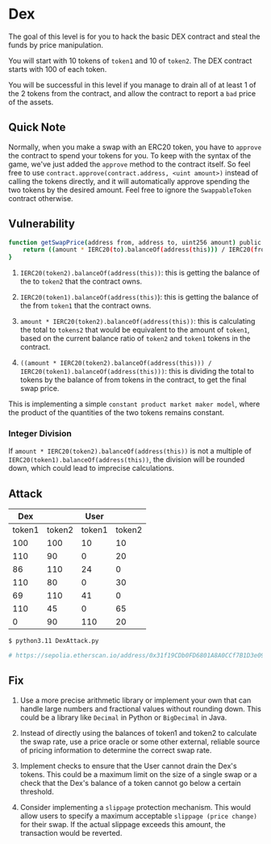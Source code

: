 # Dex

The goal of this level is for you to hack the basic DEX contract and steal the funds by price manipulation.

You will start with 10 tokens of `token1` and 10 of `token2`. The DEX contract starts with 100 of each token.

You will be successful in this level if you manage to drain all of at least 1 of the 2 tokens from the contract, and allow the contract to report a `bad` price of the assets.

## Quick Note

Normally, when you make a swap with an ERC20 token, you have to `approve` the contract to spend your tokens for you. To keep with the syntax of the game, we've just added the `approve` method to the contract itself. So feel free to use `contract.approve(contract.address, <uint amount>)` instead of calling the tokens directly, and it will automatically approve spending the two tokens by the desired amount. Feel free to ignore the `SwappableToken` contract otherwise.

## Vulnerability

```bash
function getSwapPrice(address from, address to, uint256 amount) public view returns (uint256) {
    return ((amount * IERC20(to).balanceOf(address(this))) / IERC20(from).balanceOf(address(this)));
}
```

1. `IERC20(token2).balanceOf(address(this))`: this is getting the balance of the to `token2` that the contract owns.

2. `IERC20(token1).balanceOf(address(this)`): this is getting the balance of the from `token1` that the contract owns.

3. `amount * IERC20(token2).balanceOf(address(this))`: this is calculating the total to `tokens2` that would be equivalent to the amount of `token1`, based on the current balance ratio of `token2` and `token1` tokens in the contract.

4. `((amount * IERC20(token2).balanceOf(address(this))) / IERC20(token1).balanceOf(address(this)))`: this is dividing the total to tokens by the balance of from tokens in the contract, to get the final swap price.

This is implementing a simple `constant product market maker model`, where the product of the quantities of the two tokens remains constant.

### Integer Division

If `amount * IERC20(token2).balanceOf(address(this))` is not a multiple of `IERC20(token1).balanceOf(address(this))`, the division will be rounded down, which could lead to imprecise calculations.

## Attack

| Dex  |      | User |      |
|------|------|------|------|
|token1|token2|token1|token2|
| 100  | 100  | 10   | 10   |
| 110  | 90   | 0    | 20   |
| 86   | 110  | 24   | 0    |
| 110  | 80   | 0    | 30   |
| 69   | 110  | 41   | 0    |
| 110  | 45   | 0    | 65   |
| 0    | 90   | 110  | 20   |

```bash
$ python3.11 DexAttack.py

# https://sepolia.etherscan.io/address/0x31f19CDb0FD6801A8A0CCf7B1D3e09208b5674Fd
```

## Fix

1. Use a more precise arithmetic library or implement your own that can handle large numbers and fractional values without rounding down. This could be a library like `Decimal` in Python or `BigDecimal` in Java.

2. Instead of directly using the balances of token1 and token2 to calculate the swap rate, use a price oracle or some other external, reliable source of pricing information to determine the correct swap rate.

3. Implement checks to ensure that the User cannot drain the Dex's tokens. This could be a maximum limit on the size of a single swap or a check that the Dex's balance of a token cannot go below a certain threshold.

4. Consider implementing a `slippage` protection mechanism. This would allow users to specify a maximum acceptable `slippage (price change)` for their swap. If the actual slippage exceeds this amount, the transaction would be reverted.
